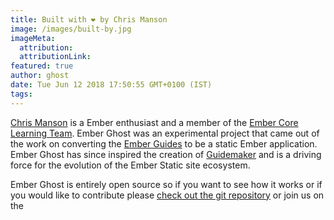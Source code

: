 ```yaml
---
title: Built with ❤️ by Chris Manson
image: /images/built-by.jpg
imageMeta:
  attribution:
  attributionLink:
featured: true
author: ghost
date: Tue Jun 12 2018 17:50:55 GMT+0100 (IST)
tags:
---
```


[Chris Manson](https://twitter.com/real_ate) is a Ember enthusiast and a member
of the [Ember Core Learning Team](https://emberjs.com/team). Ember Ghost was an
experimental project that came out of the work on converting the [Ember
Guides](https://guides.emberjs.com) to be a static Ember application. Ember
Ghost has since inspired the creation of
[Guidemaker](https://github.com/empress/guidemaker) and is a driving force for
the evolution of the Ember Static site ecosystem.

Ember Ghost is entirely open source so if you want to see how it works or if you
would like to contribute please [check out the git
repository](https://github.com/empress/empress-blog) or join us on the
